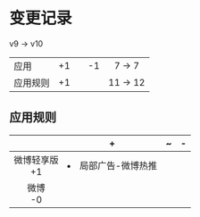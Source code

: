 # 变更记录

v9 -> v10

||||||
|-|:-:|:-:|:-:|:-:|
|应用|+1||-1|7 -> 7|
|应用规则|+1|||11 -> 12|

## 应用规则

||+|~|-|
|:-:|-|-|-|
|微博轻享版<br>+1|<li>局部广告-微博热推|||
|微博<br>-0||||

